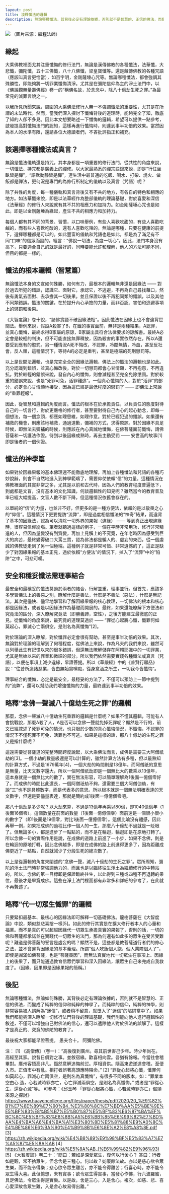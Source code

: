 ```yaml
---
layout: post
title: 淺釋懺法的邏輯
description: ​無論哪種懺法，其背後必定有理論依據，否則就不是智慧的、正信的佛法，而變成了純粹的信仰和神學了，後者很容易被人誤解為迷信。如果能夠深入瞭解其背後的理論，不僅能向他人進行邏輯性的敘述，遣除他人對於佛法的誤解，還可增強自己對佛法的信心。
---
```


![](../images/2022-06-08-12-10-22.png)
（圖片來源：繼程法師）

## 緣起

大乘佛教裡面尤其注重懺悔的修行法門，無論是漢傳佛教的各種懺法，法華懺，大悲懺，彌陀懺，五十三佛懺，八十八佛懺，梁皇寶懺等。還是藏傳佛教的各種咒語（應該叫真言更恰當），如百字明，金剛薩埵心咒等。無論哪種懺法，都會強調其殊勝性，即能夠將一切罪業懺悔清淨。尤其是在彌陀信仰為主的淨土法門中，以《佛說觀無量壽佛經》卷一的“稱佛名故，於念念中，除八十億劫生死之罪。”為最常見的滅罪言說之一。

以我所見所聞來說，周圍的大乘佛法修行人無一不強調懺法的重要性，尤其是在所謂的末法時代。然而，當我們深入探討下懺悔背後的道理時，能夠完全了知，徹底了知的人卻不多見。因此本文想要略述一下懺悔的邏輯，希望可以提供一點參考，啟發提高對懺悔法門的認知，這樣再進行懺悔時，則達到事半功倍的效果。當然因為本人的水準有限，還請各位大德讀者們，不吝批評指正和補充。

## 該選擇哪種懺法或真言？

無論是懺法儀軌還是持咒，其本身都是一項重要的修行法門，從共性的角度來說，一切懺法、持咒都是廣義上的禪修。以大家最熟悉的禪宗語錄來說，即是“行住坐臥皆是禪”，“語默動靜皆是禪”，連生活中最普通的吃飯、喝水、打柴、燒火、做飯都是禪法，更何況是專門的為修行所制定的儀軌以及真言（咒語）呢？

除了共性的角度，每一種儀軌和真言背後又有不共的地方，有各自的特色和相應的地方。如法華懺來說，即是以法華經作為整部儀軌的理論基礎，對於喜愛和深信《法華經》的修行人來說就有其不共的相應力和加持力。如金剛薩埵心咒也是如此，即是以金剛薩埵為緣起，產生不共的相應力和加持力。

每個人都有其不同的背景、習慣，以口味舉例，有些人喜歡吃甜的，有些人喜歡吃鹹的，而有些人喜歡吃酸的，還有人喜歡吃辣的，無論是哪種，只要在健康的前提下，選擇哪種都是可以的。如此豐富的儀軌和咒語也是如此，都是為了滿足有不同“口味”的信眾而設的。經言：“佛說一切法，為度一切心”。因此，法門本身沒有高下，只要適合自己的就是最好的，同時要能允許和理解，他人的方法可能不同，但目的都是一樣的。

## 懺法的根本邏輯（智慧篇）

無論懺法本身的文宣如何殊勝，如何有力，最根本的邏輯無非還是因緣法 —— 對於過去所犯的錯誤，認識它、面對它，承認它，不逃避，不再為自己尋找藉口，然後有勇氣去面對、去承擔其一切後果。並且保證以後不再犯同類的錯誤，以及其他不同類錯誤。懺法的關鍵，在於提升內心承擔的力量，而非否認、害怕和逃避事項上的懲罰和後果。

《大智度論》卷十說，“諸佛實語不破因緣法相”。因此懺法在因緣上也不會違背世間法。舉例來說，假設A殺害了B，在鐵的事實面前，無非是兩種結果，A認罪，並真心懺悔，最終求得B家屬的原諒，B家屬出具符合法律要求的諒解書。最終A必定會是較輕的判決，但不可能直接無罪釋放，因為殺害的事實依然存在，所以A還要受到應有的懲罰。另一種情況A死不悔改，不認罪，冷酷無情，冷血，甚至反社會，反人類，這種情況下，等待A的必定是重判，甚至是極端的死刑懲罰等。

以上是世間法邏輯，也是完完全全的因緣法邏輯，佛法上的懺法的邏輯也是如此。充分認識到錯誤，並真心悔改後，對於一切懲罰都會心甘情願，不再抱怨，不再違抗。對於較輕的錯誤來說，發自內心的懺悔，則會減輕甚至完全免除懲罰。對於較重的錯誤來說，也是“死罪可免，活罪難逃”。一個真心懺悔的人，對於“活罪”的部分，必定會心甘情願地接受，因為這已經是最低程度的懲罰了 —— 即佛法上常說的“重罪輕報”。

因此，從智慧和邏輯的角度而言。懺法的根本在於承擔責任，以負責任的態度對待自己的一切言行，對於更嚴格的修行者，甚至要對待自己內心的起心動念，即每一個想法，每一個念頭，都應如理思維，如理作意。對於已經犯過的錯誤，如果還有補救的機會，則應該地補救，通過道歉，彌補的方式，求得原諒。對於因緣不具足時候，即無法去彌補的時候，則應該在內心真誠地懺悔，在佛菩薩面前懺悔，請佛菩薩和一切護法作證。待到以後因緣成熟時，再去主動受罰 —— 安世高的故事[1]即是後者的一個例證。

## 懺法的神學篇

如果對於因緣果報的基本佛理還不能徹底地理解，再加上各種懺法和咒語的各種巧妙說辭，則會不自然地進入到神學範疇了，需要仰仗依賴“信”的力量。這種情況在佛教裡面的其實非常之多，尤其是以前和古代時，因為人們的教育程度普遍低下，到處都是文盲，沒有基本的文化知識，何談邏輯性的知見呢？雖然當今的教育普及率已經大幅提高，文盲人數不斷下降，但這種情況依舊會存在的。

以單純的“信”的力量，也並非不好，但更多的是一種方便法，依賴的是以敬畏之心的“仰信”。這種情況下更要提防“流弊”，即是過度相信懺法的“神奇”結果，而違背了基本的因緣法，認為可以清除一切外界的果報（違緣） —— 等到真正出現違緣時，很容易信仰崩塌。筆者就聽過這樣的例子，一個在平時非常用功，修行非常精進的人，但因為量變沒有到質變，再加上見解上的不究竟，在年老時因為感受到巨大的病苦，最終變得破口大罵三寶，認為佛法都是騙人的、虛妄的東西，從一個虔誠的佛教徒走到了另一個極端。這種例子就是非常可惜、非常遺憾的了，這正是缺少了對因緣果報的基本正見，過於依賴“方便法”的情況下，掉入了“流弊”中的“陷阱”之中，可悲可嘆。

## 安全和穩妥懺法需理事結合

最安全和最穩妥的懺法莫過於兩者的結合，行解並重，理事並行。但首先，應該多多學習佛法上的善惡之別，瞭解什麼是善法，什麼是不善法（惡法），什麼是無記法。其次是儘快、儘早地學習和了解因緣果報的核心教理，一切佛法的根本和核心都是因緣法，或者是以因緣法作為基礎而開展的。最終，如果還能瞭解下方便法和究竟法的區分，深入瞭解究竟法（即勝義諦，空性），之後方能建立最徹底的正見。從懺悔的角度來說，最究竟的道理莫過於 —— “罪從心起將心懺，懺罪何如莫起心，罪滅心亡兩俱空，是則名為真懺悔”[2]。

對於理論的深入瞭解，對於懺罪必定會很有幫助，甚至是事半功倍的效果。其次，無論對於理論的理解到了何種程度，從佛法上來說，作為凡夫的我們來說，雖然可以列舉此生有記憶以來的很多錯誤，但還無法瞭解儲存在阿賴耶識中的一切罪業，尤其是無始以來的罪業和微細的部分。所以我們依然需要實踐各種懺法或真言（咒語），以便在事項上減少違緣，早證菩提。所以《華嚴經》中的《普賢行願品》說：“往昔所造諸惡業，皆由無始貪嗔痴，從身意涵之所生，一切我今皆懺悔”。

理事結合的懺悔，必定是最安全，最穩妥的方法了，不僅可以預防上一節中提到的“流弊”，還可以幫助我們增強懺悔的力量，最終達到事半功倍的效果。

## 略釋“念佛一聲滅八十億劫生死之罪”的邏輯

那麼，念佛一聲滅八十億劫生死重罪的邏輯是什麼呢？如果不懂其邏輯，可能有人會挑戰說，那麼A殺了人，A是否可以念佛一聲就免掉死罪呢？顯然是不行的，前文已經敘述了死罪可免的情況，也只限於少數的真心懺悔情況，不懺悔，不認罪的情況下不僅死罪不可免，活罪也不可逃。如果是這樣的話，那八十億劫的生死之罪又是指什麼呢？

這還需要從菩薩道的完整時間跨度說起，以大乘佛法而言，成佛是需要三大阿僧祇劫的[3]。一個小劫的數量級還是可以計算的，雖然計算方法有多種，但以最熟知的計算方式，不過是1679萬年[4]，一個大劫的時間則是13億年。而阿僧祇的意思是無量，比天文數字還大，所以一個阿僧祇劫即是一個無比大的數乘以13億年，這本身就是一個無比大的數了，實在無法形容，可以簡單理解為1後面一億個零好了。而成佛的時間比此還長，一個阿僧祇劫不夠，還需要三個大阿僧伽劫，有說“三”也不是具體數字，而是代表多的意思。所以根本就是一個無法明確表達的天文數字，但還是要儘量表達，那就是簡約成1後面一億億個零吧。

那八十億劫是多少呢？以大劫來算，不過是13億年再乘以80億，即1040億億年（1後面16個零）。這個數量在前面的數量（1後面一億億個零）面前還是一個很小很小的數字了（即1後面是19個零，對比1後面一億億個零）。這個比喻沒有體感，因此再舉一例，如果把成佛的過程比作一個人的一生，那麼八十億劫不過就是一眨眼了。但無論多小，都是進步了一點點的，而不是在輪迴，輪迴即是在原地打轉了。所以念佛一句的實際作用是說，在成佛的道路上前進了一小步，如果不念佛，則是在輪迴的原地打轉，因此念佛越多，即是在成佛的路上前進得更多了，因為距離成佛更近了一點點，自然就減少了分段生死的總次數了。

以上是從邏輯的角度來闡述的“念佛一聲，滅八十億劫的生死之罪”。眾所周知，彌陀的淨土法門時非常強調他力的，而且也是以臨終往生淨土為繼續修行的中轉站的，所以，念佛的第一目標即是保證臨終往生，以此得到三種或四種不再退轉的果位，最後才是畢竟成佛。這些在淨土法門裡面都有非常多和詳細的參考了，在此就不再贅述了。

## 略釋“代一切眾生懺罪”的邏輯

只要緊扣最基本、最核心的因緣法即可解釋一切基礎佛法。龍樹菩薩在《大智度論》中說，類似慈悲喜捨一樣[5]。如此的修行其實是在擴大修行者本人的心量和福業。而不是真的可以超越因緣代一切眾生承擔真實的果報了，否則的話，一切的佛和菩薩都承諾並在實踐代一切眾生的法門，那為何還有如此多的眾生在受苦受難呢？難道是佛菩薩的誓言是虛妄的嗎？顯然不是，這些都是教菩薩道行者們的修心之法，並不會違背因緣法的基本義理。所謂“個人吃飯個人飽，個人業障個人了”，即使是圓滿如佛菩薩，也是“菩薩畏因”，而無法真實地代一切眾生在事項上、因緣上的後果了，而只能通過教育信眾們學習和深入因緣法，讓眾生自己來完成自我救度了。（因緣、因果即是因緣果報的簡稱。）

## 後記

無論哪種懺法，無論如何殊勝，其背後必定有理論依據的，否則就不是智慧的、正信的佛法，而變成了純粹的信仰和純粹的神學了。而純粹的信仰，純粹的神學，則非常容易被人誤解為“迷信”，或者稍不留意，就墮入了“迷信”的陷阱當中了。如果我們都能夠深入瞭解一切修行法門背後的理論基礎，我們則能向他人進行邏輯性的敘述，不僅可以增強自己對佛法的信心，還可以遣除他人對於佛法的誤解了。這樣才是真正的、究竟的佛陀的教育了。

最後祝大家都能早證菩提。
愚夫合十。
阿彌陀佛。

注：
[1] 《高僧傳》（卷一）：“高後復到廣州。尋其前世害己少年。時少年尚在。高經至其家。說昔日償對之事。並敘宿緣。歡喜相向雲。吾猶有餘報。今當往會稽畢對。廣州客悟高非凡。豁然意解追悔前愆。厚相資供。隨高東遊遂達會稽。至便入市。正值市中有亂。相打者誤著高頭應時隕命。”
[2] “罪從心起將心懺，懺罪何如莫起心，罪滅心亡兩俱空，是則名為真懺悔”，有很多不同的版本，如：“罪業本空由心
造，心若滅時罪亦亡，心亡罪滅兩俱空，是則名為真懺悔。” 或者是“罪從心生，還從心滅”等。 可參考：《邱玉琴 「罪從心起將心懺，心若滅時罪亦亡」偈頌來源之探討》 https://www.huayencollege.org/files/paper/thesis/pdf/2020/20_%E9%82%B1%E7%8E%89%E7%90%B4_%E3%80%8C%E7%BD%AA%E5%BE%9E%E5%BF%83%E8%B5%B7%E5%B0%87%E5%BF%83%E6%87%BA%EF%BC%8C%E5%BF%83%E8%8B%A5%E6%BB%85%E6%99%82%E7%BD%AA%E4%BA%A6%E4%BA%A1%E3%80%8D%E5%81%88%E9%A0%8C%E4%BE%86%E6%BA%90%E4%B9%8B%E6%8E%A2%E8%A8%8E.pdf 
[3] https://zh.wikipedia.org/wiki/%E4%B8%89%E9%98%BF%E5%83%A7%E7%A5%87%E5%8A%AB
[4] https://zh.wikipedia.org/wiki/%E5%8A%AB_(%E6%99%82%E9%96%93)
[5] 《大智度論》卷二十：“問曰：若如是深愛眾生，復何以行舍心？
答曰：行者如是觀，常不捨眾生，但念舍是三種心。何以故？妨廢餘法故。亦以是慈心欲令眾生樂，而不能令得樂；悲心欲令眾生離苦，亦不能令得離苦；行喜心時，亦不能令眾生得大喜。此但憶想，未有實事；欲令眾生得實事，當發心作佛，行六波羅蜜，具足佛法，令眾生得是實樂。以是故，舍是三心，入是舍心。複次，如慈、悲、喜心愛深故舍眾生難，入是舍心故易得出離。”

